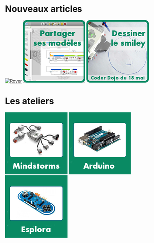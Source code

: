 # Nouveaux articles


[![Rover](blog/images/rover)](workshops/mindstorms/rover) 
[![Concepteur](blog/images/concepteur.png)](workshops/mindstorms/concepteur) 
[![Smiley](blog/images/robot-qui-dessine.png)](workshops/mindstorms/robot-qui-dessine/smiley.html)


# Les ateliers

[![Mindstorms](images/mindstorms-200-200.jpeg)](workshops/mindstorms)
[![Arduino](images/arduino-200-200.jpeg)](workshops/arduino)
[![Esplora](images/esplora-200-200.jpeg)](workshops/esplora)


